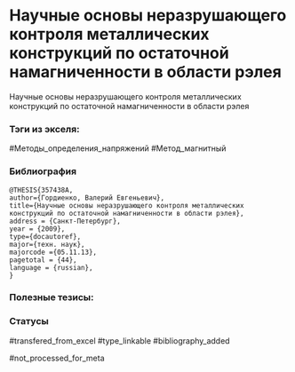 # Научные основы неразрушающего контроля металлических конструкций по остаточной намагниченности в области рэлея

Научные основы неразрушающего контроля металлических конструкций по остаточной намагниченности в области рэлея

### Тэги из экселя:
#Методы_определения_напряжений 
#Метод_магнитный

### Библиография
```
@THESIS{357438A,
author={Гордиенко, Валерий Евгеньевич},
title={Научные основы неразрушающего контроля металлических конструкций по остаточной намагниченности в области рэлея},
address = {Санкт-Петербург},
year = {2009},
type={docautoref},
major={техн. наук},
majorcode ={05.11.13},
pagetotal = {44},
language = {russian},
}
```

### Полезные тезисы:

### Статусы
#transfered_from_excel 
#type_linkable 
#bibliography_added

#not_processed_for_meta
